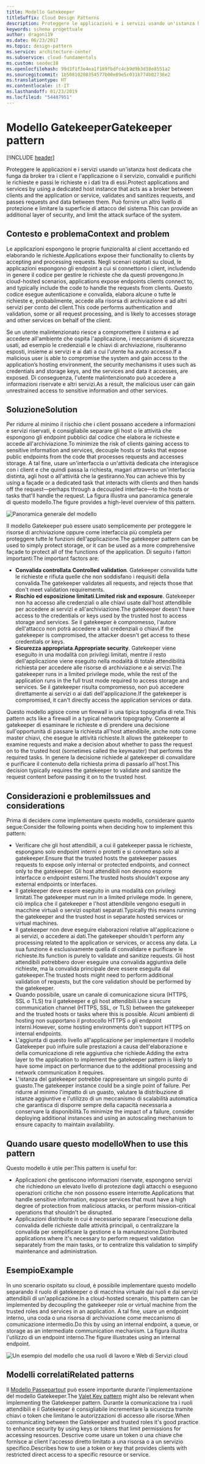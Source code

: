 ```yaml
---
title: Modello Gatekeeper
titleSuffix: Cloud Design Patterns
description: Proteggere le applicazioni e i servizi usando un'istanza host dedicata che funga da broker tra i client e l'applicazione o il servizio, convalidi e purifichi le richieste e passi le richieste e i dati tra di essi.
keywords: schema progettuale
author: dragon119
ms.date: 06/23/2017
ms.topic: design-pattern
ms.service: architecture-center
ms.subservice: cloud-fundamentals
ms.custom: seodec18
ms.openlocfilehash: 99d3f1f3e4ea1f189fbdfc4cb9d9b3d18e8551a2
ms.sourcegitcommit: 1b50810208354577b00e89e5c031b774b02736e2
ms.translationtype: HT
ms.contentlocale: it-IT
ms.lasthandoff: 01/23/2019
ms.locfileid: "54487951"
---
```

# <a name="gatekeeper-pattern"></a><span data-ttu-id="f4066-104">Modello Gatekeeper</span><span class="sxs-lookup"><span data-stu-id="f4066-104">Gatekeeper pattern</span></span>

[!INCLUDE [header](../_includes/header.md)]

<span data-ttu-id="f4066-105">Proteggere le applicazioni e i servizi usando un'istanza host dedicata che funga da broker tra i client e l'applicazione o il servizio, convalidi e purifichi le richieste e passi le richieste e i dati tra di essi.</span><span class="sxs-lookup"><span data-stu-id="f4066-105">Protect applications and services by using a dedicated host instance that acts as a broker between clients and the application or service, validates and sanitizes requests, and passes requests and data between them.</span></span> <span data-ttu-id="f4066-106">Può fornire un altro livello di protezione e limitare la superficie di attacco del sistema.</span><span class="sxs-lookup"><span data-stu-id="f4066-106">This can provide an additional layer of security, and limit the attack surface of the system.</span></span>

## <a name="context-and-problem"></a><span data-ttu-id="f4066-107">Contesto e problema</span><span class="sxs-lookup"><span data-stu-id="f4066-107">Context and problem</span></span>

<span data-ttu-id="f4066-108">Le applicazioni espongono le proprie funzionalità ai client accettando ed elaborando le richieste.</span><span class="sxs-lookup"><span data-stu-id="f4066-108">Applications expose their functionality to clients by accepting and processing requests.</span></span> <span data-ttu-id="f4066-109">Negli scenari ospitati su cloud, le applicazioni espongono gli endpoint a cui si connettono i client, includendo in genere il codice per gestire le richieste che da questi provengono.</span><span class="sxs-lookup"><span data-stu-id="f4066-109">In cloud-hosted scenarios, applications expose endpoints clients connect to, and typically include the code to handle the requests from clients.</span></span> <span data-ttu-id="f4066-110">Questo codice esegue autenticazione e convalida, elabora alcune o tutte le richieste e, probabilmente, accede alla risorsa di archiviazione e ad altri servizi per conto del client.</span><span class="sxs-lookup"><span data-stu-id="f4066-110">This code performs authentication and validation, some or all request processing, and is likely to accesses storage and other services on behalf of the client.</span></span>

<span data-ttu-id="f4066-111">Se un utente malintenzionato riesce a compromettere il sistema e ad accedere all'ambiente che ospita l'applicazione, i meccanismi di sicurezza usati, ad esempio le credenziali e le chiavi di archiviazione, risulteranno esposti, insieme ai servizi e ai dati a cui l'utente ha avuto accesso.</span><span class="sxs-lookup"><span data-stu-id="f4066-111">If a malicious user is able to compromise the system and gain access to the application’s hosting environment, the security mechanisms it uses such as credentials and storage keys, and the services and data it accesses, are exposed.</span></span> <span data-ttu-id="f4066-112">Di conseguenza, l'utente malintenzionato può accedere a informazioni riservate e altri servizi.</span><span class="sxs-lookup"><span data-stu-id="f4066-112">As a result, the malicious user can gain unrestrained access to sensitive information and other services.</span></span>

## <a name="solution"></a><span data-ttu-id="f4066-113">Soluzione</span><span class="sxs-lookup"><span data-stu-id="f4066-113">Solution</span></span>

<span data-ttu-id="f4066-114">Per ridurre al minimo il rischio che i client possano accedere a informazioni e servizi riservati, è consigliabile separare gli host o le attività che espongono gli endpoint pubblici dal codice che elabora le richieste e accede all'archiviazione.</span><span class="sxs-lookup"><span data-stu-id="f4066-114">To minimize the risk of clients gaining access to sensitive information and services, decouple hosts or tasks that expose public endpoints from the code that processes requests and accesses storage.</span></span> <span data-ttu-id="f4066-115">A tal fine, usare un'interfaccia o un'attività dedicata che interagisce con i client e che quindi passa la richiesta, magari attraverso un'interfaccia distinta, agli host o all'attività che la gestiranno.</span><span class="sxs-lookup"><span data-stu-id="f4066-115">You can achieve this by using a façade or a dedicated task that interacts with clients and then hands off the request&mdash;perhaps through a decoupled interface&mdash;to the hosts or tasks that'll handle the request.</span></span> <span data-ttu-id="f4066-116">La figura illustra una panoramica generale di questo modello.</span><span class="sxs-lookup"><span data-stu-id="f4066-116">The figure provides a high-level overview of this pattern.</span></span>

![Panoramica generale del modello](./_images/gatekeeper-diagram.png)

<span data-ttu-id="f4066-118">Il modello Gatekeeper può essere usato semplicemente per proteggere le risorse di archiviazione oppure come interfaccia più completa per proteggere tutte le funzioni dell'applicazione.</span><span class="sxs-lookup"><span data-stu-id="f4066-118">The gatekeeper pattern can be used to simply protect storage, or it can be used as a more comprehensive façade to protect all of the functions of the application.</span></span> <span data-ttu-id="f4066-119">Di seguito i fattori importanti:</span><span class="sxs-lookup"><span data-stu-id="f4066-119">The important factors are:</span></span>

- <span data-ttu-id="f4066-120">**Convalida controllata**.</span><span class="sxs-lookup"><span data-stu-id="f4066-120">**Controlled validation**.</span></span> <span data-ttu-id="f4066-121">Gatekeeper convalida tutte le richieste e rifiuta quelle che non soddisfano i requisiti della convalida.</span><span class="sxs-lookup"><span data-stu-id="f4066-121">The gatekeeper validates all requests, and rejects those that don't meet validation requirements.</span></span>
- <span data-ttu-id="f4066-122">**Rischio ed esposizione limitati**.</span><span class="sxs-lookup"><span data-stu-id="f4066-122">**Limited risk and exposure**.</span></span> <span data-ttu-id="f4066-123">Gatekeeper non ha accesso alle credenziali o alle chiavi usate dall'host attendibile per accedere ai servizi e all'archiviazione.</span><span class="sxs-lookup"><span data-stu-id="f4066-123">The gatekeeper doesn't have access to the credentials or keys used by the trusted host to access storage and services.</span></span> <span data-ttu-id="f4066-124">Se il gatekeeper è compromesso, l'autore dell'attacco non potrà accedere a tali credenziali o chiavi.</span><span class="sxs-lookup"><span data-stu-id="f4066-124">If the gatekeeper is compromised, the attacker doesn't get access to these credentials or keys.</span></span>
- <span data-ttu-id="f4066-125">**Sicurezza appropriata**.</span><span class="sxs-lookup"><span data-stu-id="f4066-125">**Appropriate security**.</span></span> <span data-ttu-id="f4066-126">Gatekeeper viene eseguito in una modalità con privilegi limitati, mentre il resto dell'applicazione viene eseguito nella modalità di totale attendibilità richiesta per accedere alle risorse di archiviazione e ai servizi.</span><span class="sxs-lookup"><span data-stu-id="f4066-126">The gatekeeper runs in a limited privilege mode, while the rest of the application runs in the full trust mode required to access storage and services.</span></span> <span data-ttu-id="f4066-127">Se il gatekeeper risulta compromesso, non può accedere direttamente ai servizi o ai dati dell'applicazione.</span><span class="sxs-lookup"><span data-stu-id="f4066-127">If the gatekeeper is compromised, it can't directly access the application services or data.</span></span>

<span data-ttu-id="f4066-128">Questo modello agisce come un firewall in una tipica topografia di rete.</span><span class="sxs-lookup"><span data-stu-id="f4066-128">This pattern acts like a firewall in a typical network topography.</span></span> <span data-ttu-id="f4066-129">Consente al gatekeeper di esaminare le richieste e di prendere una decisione sull'opportunità di passare la richiesta all'host attendibile, anche noto come master chiavi, che esegue le attività richieste.</span><span class="sxs-lookup"><span data-stu-id="f4066-129">It allows the gatekeeper to examine requests and make a decision about whether to pass the request on to the trusted host (sometimes called the keymaster) that performs the required tasks.</span></span> <span data-ttu-id="f4066-130">In genere la decisione richiede al gatekeeper di convalidare e purificare il contenuto della richiesta prima di passarlo all'host.</span><span class="sxs-lookup"><span data-stu-id="f4066-130">This decision typically requires the gatekeeper to validate and sanitize the request content before passing it on to the trusted host.</span></span>

## <a name="issues-and-considerations"></a><span data-ttu-id="f4066-131">Considerazioni e problemi</span><span class="sxs-lookup"><span data-stu-id="f4066-131">Issues and considerations</span></span>

<span data-ttu-id="f4066-132">Prima di decidere come implementare questo modello, considerare quanto segue:</span><span class="sxs-lookup"><span data-stu-id="f4066-132">Consider the following points when deciding how to implement this pattern:</span></span>

- <span data-ttu-id="f4066-133">Verificare che gli host attendibili, a cui il gatekeeper passa le richieste, espongano solo endpoint interni o protetti e si connettano solo al gatekeeper.</span><span class="sxs-lookup"><span data-stu-id="f4066-133">Ensure that the trusted hosts the gatekeeper passes requests to expose only internal or protected endpoints, and connect only to the gatekeeper.</span></span> <span data-ttu-id="f4066-134">Gli host attendibili non devono esporre interfacce o endpoint esterni.</span><span class="sxs-lookup"><span data-stu-id="f4066-134">The trusted hosts shouldn't expose any external endpoints or interfaces.</span></span>
- <span data-ttu-id="f4066-135">Il gatekeeper deve essere eseguito in una modalità con privilegi limitati.</span><span class="sxs-lookup"><span data-stu-id="f4066-135">The gatekeeper must run in a limited privilege mode.</span></span> <span data-ttu-id="f4066-136">In genere, ciò implica che il gatekeeper e l'host attendibile vengono eseguiti in macchine virtuali o servizi ospitati separati.</span><span class="sxs-lookup"><span data-stu-id="f4066-136">Typically this means running the gatekeeper and the trusted host in separate hosted services or virtual machines.</span></span>
- <span data-ttu-id="f4066-137">Il gatekeeper non deve eseguire elaborazioni relative all'applicazione o ai servizi, o accedere ai dati.</span><span class="sxs-lookup"><span data-stu-id="f4066-137">The gatekeeper shouldn't perform any processing related to the application or services, or access any data.</span></span> <span data-ttu-id="f4066-138">La sua funzione è esclusivamente quella di convalidare e purificare le richieste.</span><span class="sxs-lookup"><span data-stu-id="f4066-138">Its function is purely to validate and sanitize requests.</span></span> <span data-ttu-id="f4066-139">Gli host attendibili potrebbero dover eseguire una convalida aggiuntiva delle richieste, ma la convalida principale deve essere eseguita dal gatekeeper.</span><span class="sxs-lookup"><span data-stu-id="f4066-139">The trusted hosts might need to perform additional validation of requests, but the core validation should be performed by the gatekeeper.</span></span>
- <span data-ttu-id="f4066-140">Quando possibile, usare un canale di comunicazione sicura (HTTPS, SSL o TLS) tra il gatekeeper e gli host attendibili.</span><span class="sxs-lookup"><span data-stu-id="f4066-140">Use a secure communication channel (HTTPS, SSL, or TLS) between the gatekeeper and the trusted hosts or tasks where this is possible.</span></span> <span data-ttu-id="f4066-141">Alcuni ambienti di hosting non supportano il protocollo HTTPS o gli endpoint interni.</span><span class="sxs-lookup"><span data-stu-id="f4066-141">However, some hosting environments don't support HTTPS on internal endpoints.</span></span>
- <span data-ttu-id="f4066-142">L'aggiunta di questo livello all'applicazione per implementare il modello Gatekeeper può influire sulle prestazioni a causa dell'elaborazione e della comunicazione di rete aggiuntiva che richiede.</span><span class="sxs-lookup"><span data-stu-id="f4066-142">Adding the extra layer to the application to implement the gatekeeper pattern is likely to have some impact on performance due to the additional processing and network communication it requires.</span></span>
- <span data-ttu-id="f4066-143">L'istanza del gatekeeper potrebbe rappresentare un singolo punto di guasto.</span><span class="sxs-lookup"><span data-stu-id="f4066-143">The gatekeeper instance could be a single point of failure.</span></span> <span data-ttu-id="f4066-144">Per ridurre al minimo l'impatto di un guasto, valutare la distribuzione di istanze aggiuntive e l'utilizzo di un meccanismo di scalabilità automatica che garantisca di disporre sempre della capacità necessaria a conservare la disponibilità.</span><span class="sxs-lookup"><span data-stu-id="f4066-144">To minimize the impact of a failure, consider deploying additional instances and using an autoscaling mechanism to ensure capacity to maintain availability.</span></span>

## <a name="when-to-use-this-pattern"></a><span data-ttu-id="f4066-145">Quando usare questo modello</span><span class="sxs-lookup"><span data-stu-id="f4066-145">When to use this pattern</span></span>

<span data-ttu-id="f4066-146">Questo modello è utile per:</span><span class="sxs-lookup"><span data-stu-id="f4066-146">This pattern is useful for:</span></span>

- <span data-ttu-id="f4066-147">Applicazioni che gestiscono informazioni riservate, espongono servizi che richiedono un elevato livello di protezione dagli attacchi o eseguono operazioni critiche che non possono essere interrotte.</span><span class="sxs-lookup"><span data-stu-id="f4066-147">Applications that handle sensitive information, expose services that must have a high degree of protection from malicious attacks, or perform mission-critical operations that shouldn't be disrupted.</span></span>
- <span data-ttu-id="f4066-148">Applicazioni distribuite in cui è necessario separare l'esecuzione della convalida delle richieste dalle attività principali, o centralizzare la convalida per semplificare la gestione e la manutenzione.</span><span class="sxs-lookup"><span data-stu-id="f4066-148">Distributed applications where it's necessary to perform request validation separately from the main tasks, or to centralize this validation to simplify maintenance and administration.</span></span>

## <a name="example"></a><span data-ttu-id="f4066-149">Esempio</span><span class="sxs-lookup"><span data-stu-id="f4066-149">Example</span></span>

<span data-ttu-id="f4066-150">In uno scenario ospitato su cloud, è possibile implementare questo modello separando il ruolo di gatekeeper o di macchina virtuale dai ruoli e dai servizi attendibili di un'applicazione.</span><span class="sxs-lookup"><span data-stu-id="f4066-150">In a cloud-hosted scenario, this pattern can be implemented by decoupling the gatekeeper role or virtual machine from the trusted roles and services in an application.</span></span> <span data-ttu-id="f4066-151">A tal fine, usare un endpoint interno, una coda o una risorsa di archiviazione come meccanismo di comunicazione intermedio.</span><span class="sxs-lookup"><span data-stu-id="f4066-151">Do this by using an internal endpoint, a queue, or storage as an intermediate communication mechanism.</span></span> <span data-ttu-id="f4066-152">La figura illustra l'utilizzo di un endpoint interno.</span><span class="sxs-lookup"><span data-stu-id="f4066-152">The figure illustrates using an internal endpoint.</span></span>

![Un esempio del modello che usa ruoli di lavoro e Web di Servizi cloud](./_images/gatekeeper-endpoint.png)

## <a name="related-patterns"></a><span data-ttu-id="f4066-154">Modelli correlati</span><span class="sxs-lookup"><span data-stu-id="f4066-154">Related patterns</span></span>

<span data-ttu-id="f4066-155">Il [Modello Passepartout](./valet-key.md) può essere importante durante l'implementazione del modello Gatekeeper.</span><span class="sxs-lookup"><span data-stu-id="f4066-155">The [Valet Key pattern](./valet-key.md) might also be relevant when implementing the Gatekeeper pattern.</span></span> <span data-ttu-id="f4066-156">Durante la comunicazione tra i ruoli attendibili e il Gatekeeper è consigliabile incrementare la sicurezza tramite chiavi o token che limitano le autorizzazioni di accesso alle risorse.</span><span class="sxs-lookup"><span data-stu-id="f4066-156">When communicating between the Gatekeeper and trusted roles it's good practice to enhance security by using keys or tokens that limit permissions for accessing resources.</span></span> <span data-ttu-id="f4066-157">Descrive come usare un token o una chiave che fornisce ai client l'accesso diretto limitato a una risorsa o a un servizio specifico.</span><span class="sxs-lookup"><span data-stu-id="f4066-157">Describes how to use a token or key that provides clients with restricted direct access to a specific resource or service.</span></span>
